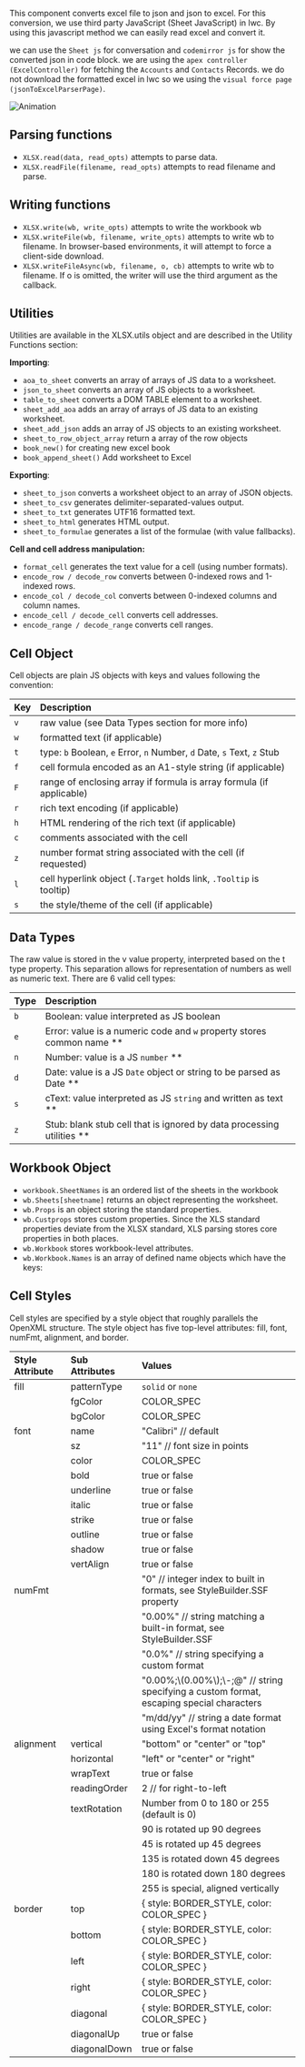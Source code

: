 This component converts excel file to json and json to excel.
For this conversion, we use third party JavaScript (Sheet JavaScript) in lwc. By using this javascript method we can easily read excel and convert it. 

we can use the ```Sheet js``` for conversation and ```codemirror js``` for show the converted json in code block. we are using the ```apex controller (ExcelController)``` for fetching the ```Accounts``` and ```Contacts``` Records. we do not download the formatted excel in lwc so we using the ```visual force page (jsonToExcelParserPage)```.

![Animation](https://user-images.githubusercontent.com/72434195/137688626-573d1feb-580a-4f4a-a803-94622408c900.gif)


 <h2>Parsing functions</h2>

* ```XLSX.read(data, read_opts)``` attempts to parse data.
* ```XLSX.readFile(filename, read_opts)``` attempts to read filename and parse.

<h2>Writing functions</h2>

* ```XLSX.write(wb, write_opts)``` attempts to write the workbook wb
* ```XLSX.writeFile(wb, filename, write_opts)``` attempts to write wb to filename. In browser-based environments, it will attempt to force a client-side download.
* ```XLSX.writeFileAsync(wb, filename, o, cb)``` attempts to write wb to filename. If o is omitted, the writer will use the third argument as the callback.

<h2>Utilities</h2>

Utilities are available in the XLSX.utils object and are described in the Utility Functions section:

**Importing**:

* ```aoa_to_sheet``` converts an array of arrays of JS data to a worksheet.
* ```json_to_sheet``` converts an array of JS objects to a worksheet.
* ```table_to_sheet``` converts a DOM TABLE element to a worksheet.
* ```sheet_add_aoa``` adds an array of arrays of JS data to an existing worksheet.
* ```sheet_add_json``` adds an array of JS objects to an existing worksheet.
* ```sheet_to_row_object_array```  return a array of the row objects
* ```book_new()```  for creating new excel book
* ```book_append_sheet()``` Add worksheet to Excel

**Exporting**:

* ```sheet_to_json``` converts a worksheet object to an array of JSON objects.
* ```sheet_to_csv``` generates delimiter-separated-values output.
* ```sheet_to_txt``` generates UTF16 formatted text.
* ```sheet_to_html``` generates HTML output.
* ```sheet_to_formulae``` generates a list of the formulae (with value fallbacks).

**Cell and cell address manipulation:**

* ```format_cell``` generates the text value for a cell (using number formats).
* ```encode_row / decode_row``` converts between 0-indexed rows and 1-indexed rows.
* ```encode_col / decode_col``` converts between 0-indexed columns and column names.
* ```encode_cell / decode_cell``` converts cell addresses.
* ```encode_range / decode_range``` converts cell ranges.

<h2>Cell Object</h2>

Cell objects are plain JS objects with keys and values following the convention:

| Key   |  Description                                                           |
|:------|:-----------------------------------------------------------------------|
| `v`   | raw value (see Data Types section for more info)                       |
| `w`   | formatted text (if applicable)                                         |
| `t`   | type: `b` Boolean, `e` Error, `n` Number, `d` Date, `s` Text, `z` Stub |
| `f`   | cell formula encoded as an A1-style string (if applicable)             |
| `F`   | range of enclosing array if formula is array formula (if applicable)   |
| `r`   | rich text encoding (if applicable)                                     |
| `h`   | HTML rendering of the rich text (if applicable)                        |
| `c`   | comments associated with the cell                                      |
| `z`   | number format string associated with the cell (if requested)           |
| `l`   | cell hyperlink object (`.Target` holds link, `.Tooltip` is tooltip)    |
| `s`   | the style/theme of the cell (if applicable)                            |

<h2>Data Types</h2>

The raw value is stored in the v value property, interpreted based on the t type property. This separation allows for representation of numbers as well as numeric text. There are 6 valid cell types:

| Type  |  Description                                                           |
|:------|:-----------------------------------------------------------------------|
| `b`   | Boolean: value interpreted as JS boolean                               |
| `e`   | Error: value is a numeric code and `w` property stores common name **  |
| `n`   | Number: value is a JS `number` **                                      |
| `d`   | Date: value is a JS `Date` object or string to be parsed as Date **    |
| `s`   |cText: value interpreted as JS `string` and written as text **          |
| `z`   | Stub: blank stub cell that is ignored by data processing utilities **  |

<h2>Workbook Object</h2>

* ```workbook.SheetNames``` is an ordered list of the sheets in the workbook
* ```wb.Sheets[sheetname]``` returns an object representing the worksheet.
* ```wb.Props``` is an object storing the standard properties. 
* ```wb.Custprops``` stores custom properties. Since the XLS standard properties deviate from the XLSX standard, XLS parsing stores core properties in both places.
* ```wb.Workbook``` stores workbook-level attributes.
* ```wb.Workbook.Names``` is an array of defined name objects which have the keys:

<h2>Cell Styles</h2>

Cell styles are specified by a style object that roughly parallels the OpenXML structure. The style object has five top-level attributes: fill, font, numFmt, alignment, and border.

| Style Attribute  |  Sub Attributes | Values 																					   |
|:-----------------|:----------------|:--------------------------------------------------------------------------------------------|
| fill             | patternType     | `solid` or `none` 																		   |
|                  | fgColor         | COLOR_SPEC 																				   |
|                  | bgColor         | COLOR_SPEC 																				   |
| font             | name            | "Calibri" // default 																	   |
|                  | sz				 | "11" // font size in points  															   |
|                  | color			 | COLOR_SPEC 																				   |
|                  | bold			 | true or false 																			   |
|                  | underline		 | true or false 																			   |
|   			   | italic			 | true or false 																			   |
|   			   | strike			 | true or false 																			   |
|   			   | outline		 | true or false 																			   |
|   			   | shadow			 | true or false 																			   |
|   			   | vertAlign		 | true or false 																			   |
| numFmt		   | 				 | "0" // integer index to built in formats, see StyleBuilder.SSF property 					   |
| 				   | 				 | "0.00%" // string matching a built-in format, see StyleBuilder.SSF 						   |
| 				   | 				 | "0.0%" // string specifying a custom format 												   |
| 				   | 				 | "0.00%;\\(0.00%\\);\\-;@" // string specifying a custom format, escaping special characters |
| 				   | 				 | "m/dd/yy" // string a date format using Excel's format notation 							   |
| alignment 	   | vertical	     | "bottom" or "center" or "top" 															   |
| 				   | horizontal	     | "left" or "center" or "right" 															   |
| 				   | wrapText	     | true or false 																			   |
| 				   | readingOrder	 | 2 // for right-to-left  															   		   |
| 				   | textRotation    | Number from 0 to 180 or 255 (default is 0)  												   |
|  				   | 				 | 90 is rotated up 90 degrees 																   |
|  				   | 				 | 45 is rotated up 45 degrees 																   |
|  				   | 				 | 135 is rotated down 45 degrees 															   |
|  				   | 				 | 180 is rotated down 180 degrees 															   |
|  				   | 				 | 255 is special, aligned vertically 														   |
| border 		   | top	         | { style: BORDER_STYLE, color: COLOR_SPEC } 												   |
| 				   | bottom			 | { style: BORDER_STYLE, color: COLOR_SPEC } 												   |
| 				   | left			 | { style: BORDER_STYLE, color: COLOR_SPEC } 												   |
| 				   | right			 | { style: BORDER_STYLE, color: COLOR_SPEC } 												   |
| 				   | diagonal		 | { style: BORDER_STYLE, color: COLOR_SPEC } 												   |
| 				   | diagonalUp		 | true or false 																			   |
| 				   | diagonalDown	 | true or false 																	|


